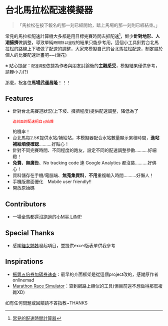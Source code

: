 # 台北馬拉松配速模擬器

> 「馬拉松在按下報名的那一刻已經開始，踏上馬場的那一刻則已經結束。」

常見的馬拉松配速計算機大多都是用目標完賽時間去抓配速[^1]，鮮少**針對地形、人潮擁擠**做調整，導致單純`時間除以里程`的結果只能參考用，這個小工具針對台北馬拉松的路線上下坡做了配速的調整，大家來模擬自己的台北馬拉松配速，制定屬於個人的比賽配速計畫吧~~(灑花)

※ 貼心提醒：`配速調整`依據為作者與朋友討論後的**主觀感受**，模擬結果僅供參考，請鞭小力(?)

那麼，祝各位**馬場武運昌隆**！！！

## Features
- 針對台北馬賽道狀況(上下坡、擁擠程度)提供配速調整，降低為了<p style="color:red;">`追前面的配速把自己搞爆`</p>的機率！
- 台北馬每2.5K提供水站/補給站，本模擬器配合水站數量顯示累積時間，**進站補給順便確認**..........好貼心！
- 針對不同完賽時間、不同程度的跑友，設定不同的配速調整參數..........好細緻！
- **免費、無廣告**、No tracking code 連 Google Analytics 都沒裝..........好佛心！
- 資料儲存在手機/電腦端、**無蒐集資料**，**不用**重複輸入時間..........好懶人！
- 手機版畫面優化　Mobile user friendly!!
- 開放原始碼

## Contributors
- 一場全馬都還沒跑過的[小M平 LilMP]()

## Special Thanks
- 感謝[貓女姊姊]()發起項目，並提供excel版表單供我參考

## Inspirations
- [振興五倍券加碼券速查](https://github.com/onlinemad/5000-lottery)：最早的介面框架是從這個project改的，感謝原作者onlinemad
- [Marathon Race Simulator](https://42.195km.net/e/racesim/)：查到網路上類似的工具(但目前還不想做得那麼複雜XD)

[^1]: [常見的配速時間計算器](https://running.biji.co/index.php?q=tools)


如有任何問題或回饋請不吝指教~THANKS
